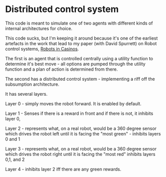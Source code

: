 # Distributed control system

This code is meant to simulate one of two agents with different kinds of internal architectures for choice.

This code sucks, but I'm keeping it around because it's one of the earliest artefacts in the work that lead to my paper (with David Spurrett) on Robot control systems, [Robots in Casinos](http://www.tandfonline.com/doi/abs/10.1080/02580136.2016.1209931).

The first is an agent that is controlled centrally using a utility function to determine it's best move - all options are pumped through the utility function and a plan of action is determined from there.

The second has a distributed control system - implementing a riff off the subsumption architecture.

It has several layers.

Layer 0 - simply moves the robot forward. It is enabled by default.

Layer 1 - Senses if there is a reward in front and if there is not, it inhibits layer 0, 

Layer 2 - represents what, on a real robot, would be a 360 degree sensor which drives the robot left until it is facing the "most green" - inhibits layers 0 and 1

Layer 3 - represents what, on a real robot, would be a 360 degree sensor which drives the robot right until it is facing the "most red" inhibits layers 0,1, and 2

Layer 4 - inhibits layer 2 iff there are any green rewards. 
